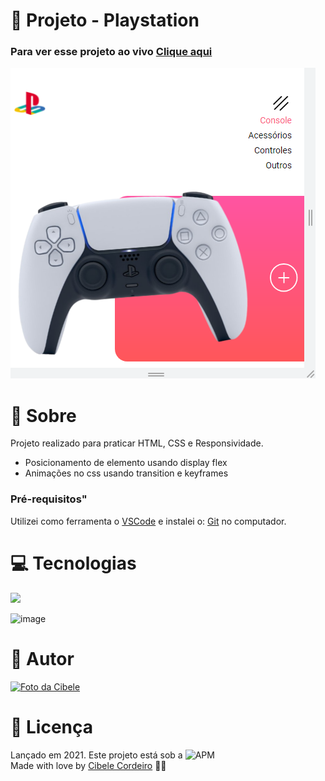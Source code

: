 
# :triangular_flag_on_post: Projeto - Playstation
### Para ver esse projeto ao vivo [**Clique aqui**](https://cibell.github.io/playstation/)
![enter image description here](https://raw.githubusercontent.com/Cibell/playstation/9bcefbad9a4eb5dcaf1967a6ad3632f65d934893/img/controler.png)

# :speech_balloon: Sobre
Projeto realizado para praticar HTML, CSS e Responsividade. 

- Posicionamento de elemento usando display flex
- Animações no css usando transition e keyframes

### Pré-requisitos"

Utilizei como ferramenta o [VSCode](https://code.visualstudio.com/) e instalei o: [Git](https://git-scm.com) no computador.<br>


# :computer: Tecnologias

 <img src="https://img.shields.io/badge/HTML-239120?style=for-the-badge&logo=html5&logoColor=white">

![image](https://img.shields.io/badge/CSS-239120?&style=for-the-badge&logo=css3&logoColor=white)

# :pencil: Autor
<tabre>
  <tr>
    <td align="center">
      <a href="https://github.com/Cibell" target="blank">
        <img src="https://avatars.githubusercontent.com/u/88112866?v=4" width="100px;" alt="Foto da Cibele"/><br>
      </a>
    </td>
    </table>

# :closed_book: Licença

Lançado em 2021. Este projeto está sob a ![APM](https://img.shields.io/apm/l/dev)<br>
Made with love by [Cibele Cordeiro](https://github.com/Cibell) 💜🚀
